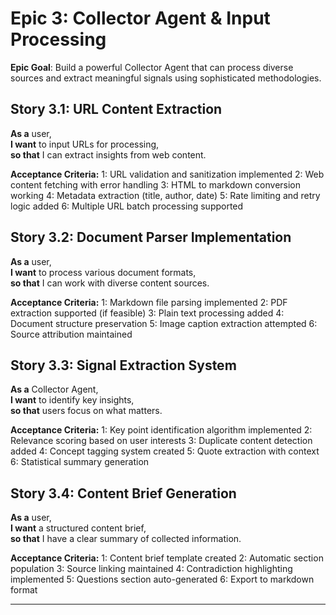 # **Epic 3: Collector Agent & Input Processing**

**Epic Goal**: Build a powerful Collector Agent that can process diverse sources and extract meaningful signals using sophisticated methodologies.

## **Story 3.1: URL Content Extraction**
**As a** user,  
**I want** to input URLs for processing,  
**so that** I can extract insights from web content.

**Acceptance Criteria:**
1: URL validation and sanitization implemented
2: Web content fetching with error handling
3: HTML to markdown conversion working
4: Metadata extraction (title, author, date)
5: Rate limiting and retry logic added
6: Multiple URL batch processing supported

## **Story 3.2: Document Parser Implementation**
**As a** user,  
**I want** to process various document formats,  
**so that** I can work with diverse content sources.

**Acceptance Criteria:**
1: Markdown file parsing implemented
2: PDF extraction supported (if feasible)
3: Plain text processing added
4: Document structure preservation
5: Image caption extraction attempted
6: Source attribution maintained

## **Story 3.3: Signal Extraction System**
**As a** Collector Agent,  
**I want** to identify key insights,  
**so that** users focus on what matters.

**Acceptance Criteria:**
1: Key point identification algorithm implemented
2: Relevance scoring based on user interests
3: Duplicate content detection added
4: Concept tagging system created
5: Quote extraction with context
6: Statistical summary generation

## **Story 3.4: Content Brief Generation**
**As a** user,  
**I want** a structured content brief,  
**so that** I have a clear summary of collected information.

**Acceptance Criteria:**
1: Content brief template created
2: Automatic section population
3: Source linking maintained
4: Contradiction highlighting implemented
5: Questions section auto-generated
6: Export to markdown format

---
